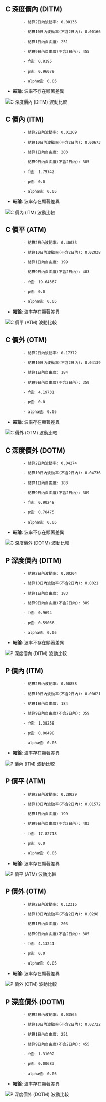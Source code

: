 ## C 深度價內 (DITM)


            - 結算2日內波動率: 0.00136

            - 結算10日內波動率(不含2日內): 0.00166

            - 結算1日內自由度: 251

            - 結算9日內自由度(不含2日內): 455

            - f值: 0.8195

            - p值: 0.96079

            - alpha值: 0.05

- **結論**: 波率不存在顯著差異

![C 深度價內 (DITM) 波動比較](images/C_深度價內_DITM_1_9.png)

## C 價內 (ITM)


            - 結算2日內波動率: 0.01209

            - 結算10日內波動率(不含2日內): 0.00673

            - 結算1日內自由度: 203

            - 結算9日內自由度(不含2日內): 385

            - f值: 1.79742

            - p值: 0.0

            - alpha值: 0.05

- **結論**: 波率存在顯著差異

![C 價內 (ITM) 波動比較](images/C_價內_ITM_1_9.png)

## C 價平 (ATM)


            - 結算2日內波動率: 0.40033

            - 結算10日內波動率(不含2日內): 0.02038

            - 結算1日內自由度: 199

            - 結算9日內自由度(不含2日內): 403

            - f值: 19.64367

            - p值: 0.0

            - alpha值: 0.05

- **結論**: 波率存在顯著差異

![C 價平 (ATM) 波動比較](images/C_價平_ATM_1_9.png)

## C 價外 (OTM)


            - 結算2日內波動率: 0.17372

            - 結算10日內波動率(不含2日內): 0.04139

            - 結算1日內自由度: 184

            - 結算9日內自由度(不含2日內): 359

            - f值: 4.19731

            - p值: 0.0

            - alpha值: 0.05

- **結論**: 波率存在顯著差異

![C 價外 (OTM) 波動比較](images/C_價外_OTM_1_9.png)

## C 深度價外 (DOTM)


            - 結算2日內波動率: 0.04274

            - 結算10日內波動率(不含2日內): 0.04736

            - 結算1日內自由度: 183

            - 結算9日內自由度(不含2日內): 389

            - f值: 0.90248

            - p值: 0.78475

            - alpha值: 0.05

- **結論**: 波率不存在顯著差異

![C 深度價外 (DOTM) 波動比較](images/C_深度價外_DOTM_1_9.png)

## P 深度價內 (DITM)


            - 結算2日內波動率: 0.00204

            - 結算10日內波動率(不含2日內): 0.0021

            - 結算1日內自由度: 183

            - 結算9日內自由度(不含2日內): 389

            - f值: 0.9694

            - p值: 0.59066

            - alpha值: 0.05

- **結論**: 波率不存在顯著差異

![P 深度價內 (DITM) 波動比較](images/P_深度價內_DITM_1_9.png)

## P 價內 (ITM)


            - 結算2日內波動率: 0.00858

            - 結算10日內波動率(不含2日內): 0.00621

            - 結算1日內自由度: 184

            - 結算9日內自由度(不含2日內): 359

            - f值: 1.38258

            - p值: 0.00498

            - alpha值: 0.05

- **結論**: 波率存在顯著差異

![P 價內 (ITM) 波動比較](images/P_價內_ITM_1_9.png)

## P 價平 (ATM)


            - 結算2日內波動率: 0.28029

            - 結算10日內波動率(不含2日內): 0.01572

            - 結算1日內自由度: 199

            - 結算9日內自由度(不含2日內): 403

            - f值: 17.82718

            - p值: 0.0

            - alpha值: 0.05

- **結論**: 波率存在顯著差異

![P 價平 (ATM) 波動比較](images/P_價平_ATM_1_9.png)

## P 價外 (OTM)


            - 結算2日內波動率: 0.12316

            - 結算10日內波動率(不含2日內): 0.0298

            - 結算1日內自由度: 203

            - 結算9日內自由度(不含2日內): 385

            - f值: 4.13241

            - p值: 0.0

            - alpha值: 0.05

- **結論**: 波率存在顯著差異

![P 價外 (OTM) 波動比較](images/P_價外_OTM_1_9.png)

## P 深度價外 (DOTM)


            - 結算2日內波動率: 0.03565

            - 結算10日內波動率(不含2日內): 0.02722

            - 結算1日內自由度: 251

            - 結算9日內自由度(不含2日內): 455

            - f值: 1.31002

            - p值: 0.00683

            - alpha值: 0.05

- **結論**: 波率存在顯著差異

![P 深度價外 (DOTM) 波動比較](images/P_深度價外_DOTM_1_9.png)

